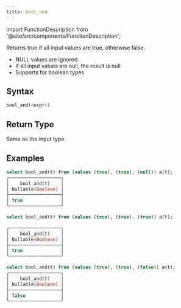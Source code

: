 ```yaml
---
title: bool_and
---
```

import FunctionDescription from '@site/src/components/FunctionDescription';

<FunctionDescription description="Introduced or updated: v1.2.756"/>

Returns true if all input values are true, otherwise false.

- NULL values are ignored.
- If all input values are null, the result is null.
- Supports for boolean types

## Syntax

```sql
bool_and(<expr>)
```

## Return Type

Same as the input type.

## Examples

```sql
select bool_and(t) from (values (true), (true), (null)) a(t);
╭───────────────────╮
│    bool_and(t)    │
│ Nullable(Boolean) │
├───────────────────┤
│ true              │
╰───────────────────╯

select bool_and(t) from (values (true), (true), (true)) a(t);

╭───────────────────╮
│    bool_and(t)    │
│ Nullable(Boolean) │
├───────────────────┤
│ true              │
╰───────────────────╯

select bool_and(t) from (values (true), (true), (false)) a(t);
╭───────────────────╮
│    bool_and(t)    │
│ Nullable(Boolean) │
├───────────────────┤
│ false             │
╰───────────────────╯
```